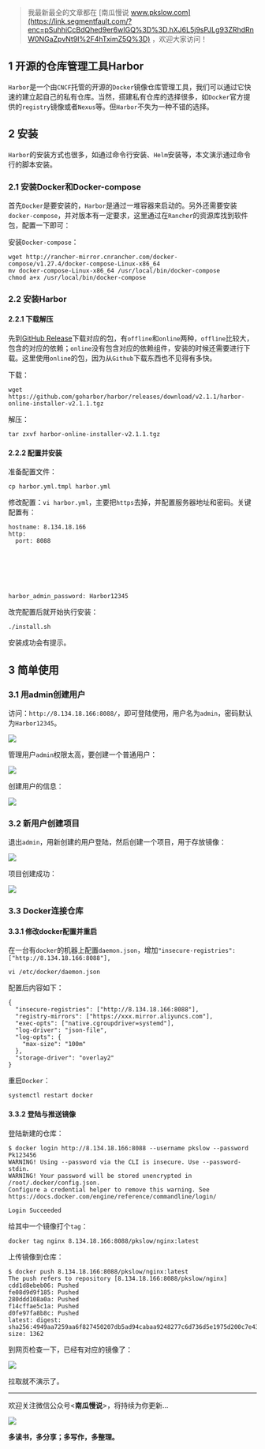 > 我最新最全的文章都在 [南瓜慢说 www.pkslow.com](https://link.segmentfault.com/?enc=pSuhhiCcBdQhed9er6wIGQ%3D%3D.hXJ6L5j9sPJLg93ZRhdRnW0NGaZpvNt9I%2F4hTximZ5Q%3D) ，欢迎大家访问！

## 1 开源的仓库管理工具Harbor

`Harbor`是一个由`CNCF`托管的开源的`Docker`镜像仓库管理工具，我们可以通过它快速的建立起自己的私有仓库。当然，搭建私有仓库的选择很多，如`Docker`官方提供的`registry`镜像或者`Nexus`等。但`Harbor`不失为一种不错的选择。

## 2 安装

`Harbor`的安装方式也很多，如通过命令行安装、`Helm`安装等，本文演示通过命令行的脚本安装。

### 2.1 安装Docker和Docker-compose

首先`Docker`是要安装的，`Harbor`是通过一堆容器来启动的。另外还需要安装`docker-compose`，并对版本有一定要求，这里通过在`Rancher`的资源库找到软件包，配置一下即可：

安装`Docker-compose`：

```
wget http://rancher-mirror.cnrancher.com/docker-compose/v1.27.4/docker-compose-Linux-x86_64
mv docker-compose-Linux-x86_64 /usr/local/bin/docker-compose
chmod a+x /usr/local/bin/docker-compose
```

### 2.2 安装Harbor

#### 2.2.1 下载解压

先到[GitHub Release](https://link.segmentfault.com/?enc=N2Pd799686ufzThKsRFPpQ%3D%3D.GHQfv3vfYYEvSef2dl7HzrcZi%2FTEATihNYYqu52UchQW7fE0EtHpwglSR%2FRyyVwb)下载对应的包，有`offline`和`online`两种，`offline`比较大，包含的对应的依赖；`online`没有包含对应的依赖组件，安装的时候还需要进行下载。这里使用`online`的包，因为从`Github`下载东西也不见得有多快。

下载：

```
wget https://github.com/goharbor/harbor/releases/download/v2.1.1/harbor-online-installer-v2.1.1.tgz
```

解压：

```
tar zxvf harbor-online-installer-v2.1.1.tgz
```

#### 2.2.2 配置并安装

准备配置文件：

```
cp harbor.yml.tmpl harbor.yml
```

修改配置：`vi harbor.yml`，主要把`https`去掉，并配置服务器地址和密码。关键配置有：

```
hostname: 8.134.18.166
http:
  port: 8088


  
  
  
  
  
harbor_admin_password: Harbor12345
```

改完配置后就开始执行安装：

```
./install.sh
```

安装成功会有提示。

## 3 简单使用

### 3.1 用admin创建用户

访问：`http://8.134.18.166:8088/`，即可登陆使用，用户名为`admin`，密码默认为`Harbor12345`。

![](https://segmentfault.com/img/bVcSRQN)

管理用户`admin`权限太高，要创建一个普通用户：

![](https://segmentfault.com/img/bVcSRQO)

创建用户的信息：

![](https://segmentfault.com/img/remote/1460000040207046)

### 3.2 新用户创建项目

退出`admin`，用新创建的用户登陆，然后创建一个项目，用于存放镜像：

![](https://segmentfault.com/img/bVcSRQP)

项目创建成功：

![](https://segmentfault.com/img/bVcSRQQ)

### 3.3 Docker连接仓库

#### 3.3.1 修改docker配置并重启

在一台有`docker`的机器上配置`daemon.json`，增加`"insecure-registries": ["http://8.134.18.166:8088"],`

```
vi /etc/docker/daemon.json
```

配置后内容如下：

```
{
  "insecure-registries": ["http://8.134.18.166:8088"],
  "registry-mirrors": ["https://xxx.mirror.aliyuncs.com"],
  "exec-opts": ["native.cgroupdriver=systemd"],
  "log-driver": "json-file",
  "log-opts": {
    "max-size": "100m"
  },
  "storage-driver": "overlay2"
}
```

重启`Docker`：

```
systemctl restart docker
```

#### 3.3.2 登陆与推送镜像

登陆新建的仓库：

```
$ docker login http://8.134.18.166:8088 --username pkslow --password Pk123456
WARNING! Using --password via the CLI is insecure. Use --password-stdin.
WARNING! Your password will be stored unencrypted in /root/.docker/config.json.
Configure a credential helper to remove this warning. See
https://docs.docker.com/engine/reference/commandline/login/

Login Succeeded
```

给其中一个镜像打个`tag`：

```
docker tag nginx 8.134.18.166:8088/pkslow/nginx:latest
```

上传镜像到仓库：

```
$ docker push 8.134.18.166:8088/pkslow/nginx:latest
The push refers to repository [8.134.18.166:8088/pkslow/nginx]
cdd1d8ebeb06: Pushed 
fe08d9d9f185: Pushed 
280ddd108a0a: Pushed 
f14cffae5c1a: Pushed 
d0fe97fa8b8c: Pushed 
latest: digest: sha256:4949aa7259aa6f827450207db5ad94cabaa9248277c6d736d5e1975d200c7e43 size: 1362
```

到网页检查一下，已经有对应的镜像了：

![](https://segmentfault.com/img/bVcSRQR)

拉取就不演示了。

___

欢迎关注微信公众号<**南瓜慢说**\>，将持续为你更新...

![](https://segmentfault.com/img/bVbI4fb)

**多读书，多分享；多写作，多整理。**